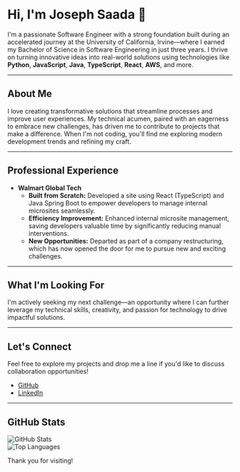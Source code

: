 # Hi, I'm Joseph Saada 👋

I'm a passionate Software Engineer with a strong foundation built during an accelerated journey at the University of California, Irvine—where I earned my Bachelor of Science in Software Engineering in just three years. I thrive on turning innovative ideas into real-world solutions using technologies like **Python**, **JavaScript**, **Java**, **TypeScript**, **React**, **AWS**, and more.

---

## About Me

I love creating transformative solutions that streamline processes and improve user experiences. My technical acumen, paired with an eagerness to embrace new challenges, has driven me to contribute to projects that make a difference. When I'm not coding, you'll find me exploring modern development trends and refining my craft.

---

## Professional Experience

- **Walmart Global Tech**  
  - **Built from Scratch:** Developed a site using React (TypeScript) and Java Spring Boot to empower developers to manage internal microsites seamlessly.  
  - **Efficiency Improvement:** Enhanced internal microsite management, saving developers valuable time by significantly reducing manual interventions.  
  - **New Opportunities:** Departed as part of a company restructuring, which has now opened the door for me to pursue new and exciting challenges.

---

## What I'm Looking For

I'm actively seeking my next challenge—an opportunity where I can further leverage my technical skills, creativity, and passion for technology to drive impactful solutions.

---

## Let's Connect

Feel free to explore my projects and drop me a line if you'd like to discuss collaboration opportunities!

- [GitHub](https://github.com/JosephSaada)
- [LinkedIn](https://www.linkedin.com/in/josephsaada)

---

## GitHub Stats

![GitHub Stats](https://github-readme-stats.vercel.app/api?username=JosephSaada&show_icons=true&theme=default)  
![Top Languages](https://github-readme-stats.vercel.app/api/top-langs/?username=JosephSaada&layout=compact&theme=default)

Thank you for visiting!
